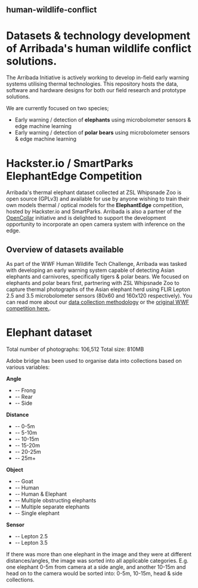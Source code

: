 ## human-wildlife-conflict
# Datasets &amp; technology development of Arribada's human wildlife conflict solutions.

The Arribada Initiative is actively working to develop in-field early warning systems utilising thermal technologies. This repository hosts the data, software and hardware designs for both our field research and prototype solutions.

We are currently focused on two species;

* Early warning / detection of **elephants** using microbolometer sensors & edge machine learning
* Early warning / detection of **polar bears** using microbolometer sensors & edge machine learning

# Hackster.io / SmartParks ElephantEdge Competition

Arribada's thermal elephant dataset collected at ZSL Whipsnade Zoo is open source (GPLv3) and available for use by anyone wishing to train their own models thermal / optical models for the **ElephantEdge** competition, hosted by Hackster.io and SmartParks. Arribada is also a partner of the [OpenCollar](https://opencollar.io) initiative and is delighted to support the development opportunity to incorporate an open camera system with inference on the edge.

## Overview of datasets available

As part of the WWF Human Wildlife Tech Challenge, Arribada was tasked with developing an early warning system capable of detecting Asian elephants and carnivores, specifically tigers & polar bears. We focused on elephants and polar bears first, partnering with ZSL Whipsnade Zoo to capture thermal photographs of the Asian elephant herd using FLIR Lepton 2.5 and 3.5 microbolometer sensors (80x60 and 160x120 respectively). You can read more about our [data collection methodology](https://blog.arribada.org/2020/02/17/progress-report-feburart-2020-thermal-imaging-for-human-wildlife-conflict/) or the [original WWF competition here.](https://www.wwf.org.uk/updates/human-wildlife-conflict-tech-challenge-winners-announced).

# Elephant dataset

Total number of photographs: 106,512
Total size: 810MB

Adobe bridge has been used to organise data into collections based on various variables:

**Angle**
* -- Frong
* -- Rear
* -- Side

**Distance**
* -- 0-5m
* -- 5-10m
* -- 10-15m
* -- 15-20m
* -- 20-25m
* -- 25m+

**Object**
* -- Goat
* -- Human
* -- Human & Elephant
* -- Multiple obstructing elephants
* -- Multiple separate elephants
* -- Single elephant

**Sensor**
* -- Lepton 2.5
* -- Lepton 3.5

If there was more than one elephant in the image and they were at different distances/angles, the image was sorted into all applicable categories. E.g. one elephant 0-5m from camera at a side angle, and another 10-15m and head on to the camera would be sorted into: 0-5m, 10-15m, head & side collections. 
 


